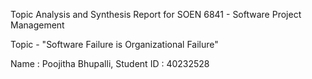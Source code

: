 Topic Analysis and Synthesis Report for SOEN 6841 - Software Project Management

Topic - "Software Failure is Organizational Failure"

Name : Poojitha Bhupalli, Student ID : 40232528

